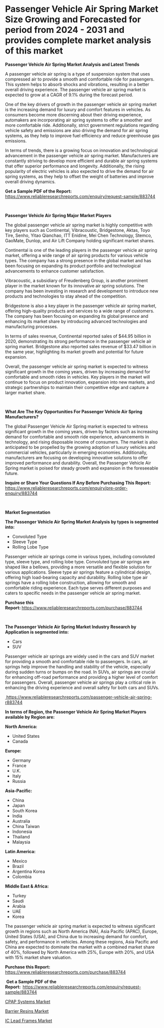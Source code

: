 <p><h1>Passenger Vehicle Air Spring Market Size Growing and Forecasted for period from 2024 - 2031 and provides complete market analysis of this market</h1></p><p><strong>Passenger Vehicle Air Spring Market Analysis and Latest Trends</strong></p>
<p><p>A passenger vehicle air spring is a type of suspension system that uses compressed air to provide a smooth and comfortable ride for passengers. This system helps to absorb shocks and vibrations, resulting in a better overall driving experience. The passenger vehicle air spring market is expected to grow at a CAGR of 9.1% during the forecast period.</p><p>One of the key drivers of growth in the passenger vehicle air spring market is the increasing demand for luxury and comfort features in vehicles. As consumers become more discerning about their driving experience, automakers are incorporating air spring systems to offer a smoother and more comfortable ride. Additionally, strict government regulations regarding vehicle safety and emissions are also driving the demand for air spring systems, as they help to improve fuel efficiency and reduce greenhouse gas emissions.</p><p>In terms of trends, there is a growing focus on innovation and technological advancement in the passenger vehicle air spring market. Manufacturers are constantly striving to develop more efficient and durable air spring systems that offer superior performance and longevity. Additionally, the rising popularity of electric vehicles is also expected to drive the demand for air spring systems, as they help to offset the weight of batteries and improve overall driving dynamics.</p></p>
<p><strong>Get a Sample PDF of the Report:&nbsp;</strong> <a href="https://www.reliableresearchreports.com/enquiry/request-sample/883744">https://www.reliableresearchreports.com/enquiry/request-sample/883744</a></p>
<p>&nbsp;</p>
<p><strong>Passenger Vehicle Air Spring Major Market Players</strong></p>
<p><p>The global passenger vehicle air spring market is highly competitive with key players such as Continental, Vibracoustic, Bridgestone, Aktas, Toyo Tire, Senho, Yitao Qianchao, ITT Enidine, Mei Chen Technology, Stemco, GaoMate, Dunlop, and Air Lift Company holding significant market shares. </p><p>Continental is one of the leading players in the passenger vehicle air spring market, offering a wide range of air spring products for various vehicle types. The company has a strong presence in the global market and has been focusing on expanding its product portfolio and technological advancements to enhance customer satisfaction. </p><p>Vibracoustic, a subsidiary of Freudenberg Group, is another prominent player in the market known for its innovative air spring solutions. The company has been investing in research and development to introduce new products and technologies to stay ahead of the competition. </p><p>Bridgestone is also a key player in the passenger vehicle air spring market, offering high-quality products and services to a wide range of customers. The company has been focusing on expanding its global presence and enhancing its market share by introducing advanced technologies and manufacturing processes.</p><p>In terms of sales revenue, Continental reported sales of $44.95 billion in 2020, demonstrating its strong performance in the passenger vehicle air spring market. Bridgestone also reported sales revenue of $33.47 billion in the same year, highlighting its market growth and potential for future expansion.</p><p>Overall, the passenger vehicle air spring market is expected to witness significant growth in the coming years, driven by increasing demand for comfortable and smooth rides in vehicles. Key players in the market will continue to focus on product innovation, expansion into new markets, and strategic partnerships to maintain their competitive edge and capture a larger market share.</p></p>
<p>&nbsp;</p>
<p><strong>What Are The Key Opportunities For Passenger Vehicle Air Spring Manufacturers?</strong></p>
<p><p>The global Passenger Vehicle Air Spring market is expected to witness significant growth in the coming years, driven by factors such as increasing demand for comfortable and smooth ride experience, advancements in technology, and rising disposable income of consumers. The market is also anticipated to be propelled by the growing adoption of luxury vehicles and commercial vehicles, particularly in emerging economies. Additionally, manufacturers are focusing on developing innovative solutions to offer improved performance and durability. Overall, the Passenger Vehicle Air Spring market is poised for steady growth and expansion in the foreseeable future.</p></p>
<p><strong>Inquire or Share Your Questions If Any Before Purchasing This Report:</strong> <a href="https://www.reliableresearchreports.com/enquiry/pre-order-enquiry/883744">https://www.reliableresearchreports.com/enquiry/pre-order-enquiry/883744</a></p>
<p>&nbsp;</p>
<p><strong>Market Segmentation</strong></p>
<p><strong>The Passenger Vehicle Air Spring Market Analysis by types is segmented into:</strong></p>
<p><ul><li>Convoluted Type</li><li>Sleeve Type</li><li>Rolling Lobe Type</li></ul></p>
<p><p>Passenger vehicle air springs come in various types, including convoluted type, sleeve type, and rolling lobe type. Convoluted type air springs are shaped like a bellows, providing a more versatile and flexible solution for various applications. Sleeve type air springs feature a cylindrical design, offering high load-bearing capacity and durability. Rolling lobe type air springs have a rolling lobe construction, allowing for smooth and comfortable riding experience. Each type serves different purposes and caters to specific needs in the passenger vehicle air spring market.</p></p>
<p><strong>Purchase this Report:&nbsp;</strong><a href="https://www.reliableresearchreports.com/purchase/883744">https://www.reliableresearchreports.com/purchase/883744</a></p>
<p>&nbsp;</p>
<p><strong>The Passenger Vehicle Air Spring Market Industry Research by Application is segmented into:</strong></p>
<p><ul><li>Cars</li><li>SUV</li></ul></p>
<p><p>Passenger vehicle air springs are widely used in the cars and SUV market for providing a smooth and comfortable ride to passengers. In cars, air springs help improve the handling and stability of the vehicle, especially during sudden turns or bumps on the road. In SUVs, air springs are crucial for enhancing off-road performance and providing a higher level of comfort for passengers. Overall, passenger vehicle air springs play a critical role in enhancing the driving experience and overall safety for both cars and SUVs.</p></p>
<p><a href="https://www.reliableresearchreports.com/passenger-vehicle-air-spring-r883744">&nbsp;https://www.reliableresearchreports.com/passenger-vehicle-air-spring-r883744</a></p>
<p><strong>In terms of Region, the Passenger Vehicle Air Spring Market Players available by Region are:</strong></p>
<p>
    <p> <strong> North America: </strong>
        <ul>
            <li>United States</li>
            <li>Canada</li>
        </ul>
        </p> 
    <p> <strong> Europe: </strong>
        <ul>
            <li>Germany</li>
            <li>France</li>
            <li>U.K.</li>
            <li>Italy</li>
            <li>Russia</li>
        </ul>
        </p> 
    <p> <strong> Asia-Pacific: </strong>
        <ul>
            <li>China</li>
            <li>Japan</li>
            <li>South Korea</li>
            <li>India</li>
            <li>Australia</li>
            <li>China Taiwan</li>
            <li>Indonesia</li>
            <li>Thailand</li>
            <li>Malaysia</li>
        </ul>
        </p> 
    <p> <strong> Latin America: </strong>
        <ul>
            <li>Mexico</li>
            <li>Brazil</li>
            <li>Argentina Korea</li>
            <li>Colombia</li>
        </ul>
        </p> 
    <p> <strong> Middle East & Africa: </strong>
        <ul>
            <li>Turkey</li>
            <li>Saudi</li>
            <li>Arabia</li>
            <li>UAE</li>
            <li>Korea</li>
        </ul>
    </p>
    </p>
<p><p>The passenger vehicle air spring market is expected to witness significant growth in regions such as North America (NA), Asia Pacific (APAC), Europe, United States (USA), and China due to increasing demand for comfort, safety, and performance in vehicles. Among these regions, Asia Pacific and China are expected to dominate the market with a combined market share of 40%, followed by North America with 25%, Europe with 20%, and USA with 15% market share valuation.</p></p>
<p><strong>Purchase this Report: </strong><a href="https://www.reliableresearchreports.com/purchase/883744">https://www.reliableresearchreports.com/purchase/883744</a></p>
<p>&nbsp;<strong>Get a Sample PDF of the Report:&nbsp;&nbsp;</strong><a href="https://www.reliableresearchreports.com/enquiry/request-sample/883744">https://www.reliableresearchreports.com/enquiry/request-sample/883744</a></p>
<p><strong></strong></p>
<p><p><a href="https://forested-sushi-9b0.notion.site/CPAP-Systems-Market-Competitive-Analysis-Market-Trends-and-Forecast-to-2031-b477264ca0e141c0a1ee68432300f14f">CPAP Systems Market</a></p><p><a href="https://issuu.com/reportprime-2/docs/barrier-resins-market-size-2030.pptx">Barrier Resins Market</a></p><p><a href="https://lydian-appliance-61d.notion.site/IC-Lead-Frames-Market-Furnishes-Information-on-Market-Share-Market-Trends-and-Market-Growth-3b4eed0f936f40c7974d21b9f1f548d7">IC Lead Frames Market</a></p></p>